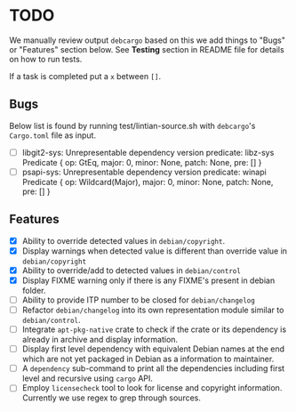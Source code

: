 # TODO #

We manually review output `debcargo` based on this we add things to "Bugs" or
"Features" section below. See **Testing** section in README file for details on
how to run tests.

If a task is completed put a `x` between `[]`.

## Bugs ##

Below list is found by running test/lintian-source.sh with `debcargo`'s
`Cargo.toml` file as input.

 - [ ] libgit2-sys: Unrepresentable dependency version predicate: libz-sys
   Predicate { op: GtEq, major: 0, minor: None, patch: None, pre: [] }
 - [ ] psapi-sys: Unrepresentable dependency version predicate: winapi Predicate
   { op: Wildcard(Major), major: 0, minor: None, patch: None, pre: [] }

## Features ##

- [x] Ability to override detected values in `debian/copyright`.
- [x] Display warnings when detected value is different than override value in
      `debian/copyright`
- [x] Ability to override/add to detected values in `debian/control`
- [x] Display FIXME warning only if there is any FIXME's present in debian folder.
- [ ] Ability to provide ITP number to be closed for `debian/changelog`
- [ ] Refactor `debian/changelog` into its own representation module similar to
      `debian/control`.
- [ ] Integrate `apt-pkg-native` crate to check if the crate or its dependency
      is already in archive and display information.
- [ ] Display first level dependency with equivalent Debian names at the end
      which are not yet packaged in Debian as a information to maintainer.
- [ ] A `dependency` sub-command to print all the dependencies including first
      level and recursive using `cargo` API.
- [ ] Employ `licensecheck` tool to look for license and copyright information.
      Currently we use regex to grep through sources.
